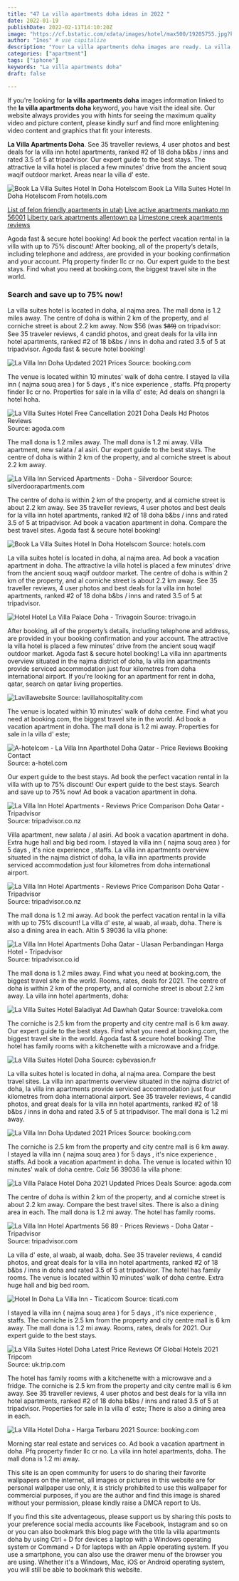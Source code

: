 ```yaml
---
title: "47 La villa apartments doha ideas in 2022 "
date: 2022-01-19
publishDate: 2022-02-11T14:10:20Z
image: "https://cf.bstatic.com/xdata/images/hotel/max500/19205755.jpg?k=5a91a6afce1a6f6f6b5346befc7503537155c16cefa5e37b13f849d4fe5b11cc&amp;o=&amp;hp=1"
author: "Ines" # use capitalize
description: "Your La villa apartments doha images are ready. La villa apartments doha are a topic that is being searched for and liked by netizens today. You can Download the La villa apartments doha files here. Get all free vectors."
categories: ["apartment"]
tags: ["iphone"]
keywords: "La villa apartments doha"
draft: false

---
```


If you're looking for **la villa apartments doha** images information linked to the **la villa apartments doha** keyword, you have visit the ideal  site.  Our website always  provides you with  hints  for seeing  the maximum  quality video and picture  content, please kindly surf and find more enlightening video content and graphics  that fit your interests.

**La Villa Apartments Doha**. See 35 traveller reviews, 4 user photos and best deals for la villa inn hotel apartments, ranked #2 of 18 doha b&amp;bs / inns and rated 3.5 of 5 at tripadvisor. Our expert guide to the best stays. The attractive la villa hotel is placed a few minutes&#039; drive from the ancient souq waqif outdoor market. Areas near la villa d&#039; este.

![Book La Villa Suites Hotel In Doha Hotelscom](https://exp.cdn-hotels.com/hotels/19000000/18900000/18898500/18898496/2b4578dd_z.jpg?impolicy=fcrop&amp;w=773&amp;h=530&amp;q=high "Book La Villa Suites Hotel In Doha Hotelscom")
Book La Villa Suites Hotel In Doha Hotelscom From hotels.com

[List of felon friendly apartments in utah](/list-of-felon-friendly-apartments-in-utah/)
[Live active apartments mankato mn 56001](/live-active-apartments-mankato-mn-56001/)
[Liberty park apartments allentown pa](/liberty-park-apartments-allentown-pa/)
[Limestone creek apartments reviews](/limestone-creek-apartments-reviews/)

Agoda fast &amp; secure hotel booking! Ad book the perfect vacation rental in la villa with up to 75% discount! After booking, all of the property’s details, including telephone and address, are provided in your booking confirmation and your account. Pfq property finder llc cr no. Our expert guide to the best stays. Find what you need at booking.com, the biggest travel site in the world.

### Search and save up to 75% now!

La villa suites hotel is located in doha, al najma area. The mall dona is 1.2 miles away. The centre of doha is within 2 km of the property, and al corniche street is about 2.2 km away. Now $56 (was $̶8̶9̶) on tripadvisor: See 35 traveler reviews, 4 candid photos, and great deals for la villa inn hotel apartments, ranked #2 of 18 b&amp;bs / inns in doha and rated 3.5 of 5 at tripadvisor. Agoda fast &amp; secure hotel booking!


![La Villa Inn Doha Updated 2021 Prices](https://cf.bstatic.com/xdata/images/hotel/max1024x768/177184732.jpg?k=60e2db4624eab3612450c72e0c0dcb770acab74e5fa3017b2f2154274420d9ce&amp;o=&amp;hp=1 "La Villa Inn Doha Updated 2021 Prices")
Source: booking.com

The venue is located within 10 minutes&#039; walk of doha centre. I stayed la villa inn ( najma souq area ) for 5 days , it&#039;s nice experience , staffs. Pfq property finder llc cr no. Properties for sale in la villa d&#039; este; Ad deals on shangri la hotel hoha.

![La Villa Suites Hotel Free Cancellation 2021 Doha Deals Hd Photos Reviews](https://pix10.agoda.net/hotelImages/109/1095113/1095113_17061315090053643829.jpg?s=768x1024 "La Villa Suites Hotel Free Cancellation 2021 Doha Deals Hd Photos Reviews")
Source: agoda.com

The mall dona is 1.2 miles away. The mall dona is 1.2 mi away. Villa apartment, new salata / al asiri. Our expert guide to the best stays. The centre of doha is within 2 km of the property, and al corniche street is about 2.2 km away.

![La Villa Inn Serviced Apartments - Doha - Silverdoor](https://cdn.silverdoorapartments.com/property/6934/image/3_5631ee7c7aced.jpg?d=634x353 "La Villa Inn Serviced Apartments - Doha - Silverdoor")
Source: silverdoorapartments.com

The centre of doha is within 2 km of the property, and al corniche street is about 2.2 km away. See 35 traveller reviews, 4 user photos and best deals for la villa inn hotel apartments, ranked #2 of 18 doha b&amp;bs / inns and rated 3.5 of 5 at tripadvisor. Ad book a vacation apartment in doha. Compare the best travel sites. Agoda fast &amp; secure hotel booking!

![Book La Villa Suites Hotel In Doha Hotelscom](https://exp.cdn-hotels.com/hotels/19000000/18900000/18898500/18898496/2b4578dd_z.jpg?impolicy=fcrop&amp;w=773&amp;h=530&amp;q=high "Book La Villa Suites Hotel In Doha Hotelscom")
Source: hotels.com

La villa suites hotel is located in doha, al najma area. Ad book a vacation apartment in doha. The attractive la villa hotel is placed a few minutes&#039; drive from the ancient souq waqif outdoor market. The centre of doha is within 2 km of the property, and al corniche street is about 2.2 km away. See 35 traveller reviews, 4 user photos and best deals for la villa inn hotel apartments, ranked #2 of 18 doha b&amp;bs / inns and rated 3.5 of 5 at tripadvisor.

![Hotel Hotel La Villa Palace Doha - Trivagoin](https://imgcy.trivago.com/c_lfill,d_dummy.jpeg,e_sharpen:60,f_auto,h_450,q_auto,w_450/itemimages/97/28/972813_v3.jpeg "Hotel Hotel La Villa Palace Doha - Trivagoin")
Source: trivago.in

After booking, all of the property’s details, including telephone and address, are provided in your booking confirmation and your account. The attractive la villa hotel is placed a few minutes&#039; drive from the ancient souq waqif outdoor market. Agoda fast &amp; secure hotel booking! La villa inn apartments overview situated in the najma district of doha, la villa inn apartments provide serviced accommodation just four kilometres from doha international airport. If you&#039;re looking for an apartment for rent in doha, qatar, search on qatar living properties.

![Lavillawebsite](https://api.lavillahospitality.com/uploads/room/roomImages_1593033317232_DG2A4977.jpg "Lavillawebsite")
Source: lavillahospitality.com

The venue is located within 10 minutes&#039; walk of doha centre. Find what you need at booking.com, the biggest travel site in the world. Ad book a vacation apartment in doha. The mall dona is 1.2 mi away. Properties for sale in la villa d&#039; este;

![A-hotelcom - La Villa Inn Aparthotel Doha Qatar - Price Reviews Booking Contact](https://q-xx.bstatic.com/xdata/images/hotel/max500/19247351.jpg?k=2b2c0c7c47011781a1a3be88ea2f8f4bd58a569f28d0196daee6365cce5fd743&amp;o= "A-hotelcom - La Villa Inn Aparthotel Doha Qatar - Price Reviews Booking Contact")
Source: a-hotel.com

Our expert guide to the best stays. Ad book the perfect vacation rental in la villa with up to 75% discount! Our expert guide to the best stays. Search and save up to 75% now! Ad book a vacation apartment in doha.

![La Villa Inn Hotel Apartments - Reviews Price Comparison Doha Qatar - Tripadvisor](https://media-cdn.tripadvisor.com/media/photo-s/02/eb/7a/57/la-villa-boutique-hotel.jpg "La Villa Inn Hotel Apartments - Reviews Price Comparison Doha Qatar - Tripadvisor")
Source: tripadvisor.co.nz

Villa apartment, new salata / al asiri. Ad book a vacation apartment in doha. Extra huge hall and big bed room. I stayed la villa inn ( najma souq area ) for 5 days , it&#039;s nice experience , staffs. La villa inn apartments overview situated in the najma district of doha, la villa inn apartments provide serviced accommodation just four kilometres from doha international airport.

![La Villa Inn Hotel Apartments - Reviews Price Comparison Doha Qatar - Tripadvisor](https://media-cdn.tripadvisor.com/media/photo-s/06/4f/80/1f/la-villa-inn-hotel-apartments.jpg "La Villa Inn Hotel Apartments - Reviews Price Comparison Doha Qatar - Tripadvisor")
Source: tripadvisor.co.nz

The mall dona is 1.2 mi away. Ad book the perfect vacation rental in la villa with up to 75% discount! La villa d&#039; este, al waab, al waab, doha. There is also a dining area in each. Altin 5 39036 la villa phone:

![La Villa Inn Hotel Apartments Doha Qatar - Ulasan Perbandingan Harga Hotel - Tripadvisor](https://media-cdn.tripadvisor.com/media/photo-s/1c/df/0c/e0/exterior-view-exterior.jpg "La Villa Inn Hotel Apartments Doha Qatar - Ulasan Perbandingan Harga Hotel - Tripadvisor")
Source: tripadvisor.co.id

The mall dona is 1.2 miles away. Find what you need at booking.com, the biggest travel site in the world. Rooms, rates, deals for 2021. The centre of doha is within 2 km of the property, and al corniche street is about 2.2 km away. La villa inn hotel apartments, doha:

![La Villa Suites Hotel Baladiyat Ad Dawhah Qatar](https://ik.imagekit.io/tvlk/apr-asset/TzEv3ZUmG4-4Dz22hvmO9NUDzw1DGCIdWl4oPtKumOg=/hotels/19000000/18900000/18898500/18898496/2b4578dd_z.jpg?tr=q-40,c-at_max,w-740,h-500&amp;_src=imagekit "La Villa Suites Hotel Baladiyat Ad Dawhah Qatar")
Source: traveloka.com

The corniche is 2.5 km from the property and city centre mall is 6 km away. Our expert guide to the best stays. Find what you need at booking.com, the biggest travel site in the world. Agoda fast &amp; secure hotel booking! The hotel has family rooms with a kitchenette with a microwave and a fridge.

![La Villa Suites Hotel Doha](https://q-xx.bstatic.com/images/hotel/max1024x768/101/101406161.jpg "La Villa Suites Hotel Doha")
Source: cybevasion.fr

La villa suites hotel is located in doha, al najma area. Compare the best travel sites. La villa inn apartments overview situated in the najma district of doha, la villa inn apartments provide serviced accommodation just four kilometres from doha international airport. See 35 traveler reviews, 4 candid photos, and great deals for la villa inn hotel apartments, ranked #2 of 18 b&amp;bs / inns in doha and rated 3.5 of 5 at tripadvisor. The mall dona is 1.2 mi away.

![La Villa Inn Doha Updated 2021 Prices](https://cf.bstatic.com/xdata/images/hotel/max500/177184476.jpg?k=f6c1f004f2c43c910baf985cc732e51c8d013f58c9c706bb662b8d5322bd6f96&amp;o=&amp;hp=1 "La Villa Inn Doha Updated 2021 Prices")
Source: booking.com

The corniche is 2.5 km from the property and city centre mall is 6 km away. I stayed la villa inn ( najma souq area ) for 5 days , it&#039;s nice experience , staffs. Ad book a vacation apartment in doha. The venue is located within 10 minutes&#039; walk of doha centre. Colz 56 39036 la villa phone:

![La Villa Palace Hotel Doha 2021 Updated Prices Deals](https://pix10.agoda.net/hotelImages/150/150785/150785_16121917430049777896.jpg?s=768x1024 "La Villa Palace Hotel Doha 2021 Updated Prices Deals")
Source: agoda.com

The centre of doha is within 2 km of the property, and al corniche street is about 2.2 km away. Compare the best travel sites. There is also a dining area in each. The mall dona is 1.2 mi away. The hotel has family rooms.

![La Villa Inn Hotel Apartments 56 89 - Prices Reviews - Doha Qatar - Tripadvisor](https://media-cdn.tripadvisor.com/media/photo-s/02/eb/7a/39/la-villa-boutique-hotel.jpg "La Villa Inn Hotel Apartments 56 89 - Prices Reviews - Doha Qatar - Tripadvisor")
Source: tripadvisor.com

La villa d&#039; este, al waab, al waab, doha. See 35 traveler reviews, 4 candid photos, and great deals for la villa inn hotel apartments, ranked #2 of 18 b&amp;bs / inns in doha and rated 3.5 of 5 at tripadvisor. The hotel has family rooms. The venue is located within 10 minutes&#039; walk of doha centre. Extra huge hall and big bed room.

![Hotel In Doha La Villa Inn - Ticaticom](https://www.ticati.com/img/hotel/10488230s.jpg "Hotel In Doha La Villa Inn - Ticaticom")
Source: ticati.com

I stayed la villa inn ( najma souq area ) for 5 days , it&#039;s nice experience , staffs. The corniche is 2.5 km from the property and city centre mall is 6 km away. The mall dona is 1.2 mi away. Rooms, rates, deals for 2021. Our expert guide to the best stays.

![La Villa Suites Hotel Doha Latest Price Reviews Of Global Hotels 2021 Tripcom](https://ak-d.tripcdn.com/images/220b0u000000jejbdDE23_R_550_412_R5_Q70_D.jpg "La Villa Suites Hotel Doha Latest Price Reviews Of Global Hotels 2021 Tripcom")
Source: uk.trip.com

The hotel has family rooms with a kitchenette with a microwave and a fridge. The corniche is 2.5 km from the property and city centre mall is 6 km away. See 35 traveller reviews, 4 user photos and best deals for la villa inn hotel apartments, ranked #2 of 18 doha b&amp;bs / inns and rated 3.5 of 5 at tripadvisor. Properties for sale in la villa d&#039; este; There is also a dining area in each.

![La Villa Hotel Doha - Harga Terbaru 2021](https://cf.bstatic.com/xdata/images/hotel/max500/19205755.jpg?k=5a91a6afce1a6f6f6b5346befc7503537155c16cefa5e37b13f849d4fe5b11cc&amp;o=&amp;hp=1 "La Villa Hotel Doha - Harga Terbaru 2021")
Source: booking.com

Morning star real estate and services co. Ad book a vacation apartment in doha. Pfq property finder llc cr no. La villa inn hotel apartments, doha. The mall dona is 1.2 mi away.

This site is an open community for users to do sharing their favorite wallpapers on the internet, all images or pictures in this website are for personal wallpaper use only, it is stricly prohibited to use this wallpaper for commercial purposes, if you are the author and find this image is shared without your permission, please kindly raise a DMCA report to Us.

If you find this site adventageous, please support us by sharing this posts to your preference social media accounts like Facebook, Instagram and so on or you can also bookmark this blog page with the title la villa apartments doha by using Ctrl + D for devices a laptop with a Windows operating system or Command + D for laptops with an Apple operating system. If you use a smartphone, you can also use the drawer menu of the browser you are using. Whether it's a Windows, Mac, iOS or Android operating system, you will still be able to bookmark this website.
